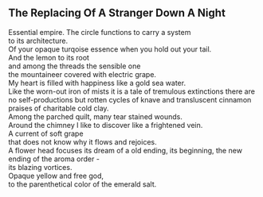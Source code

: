 The Replacing Of A Stranger Down A Night
----------------------------------------
Essential empire. The circle functions to carry a system  
to its architecture.  
Of your opaque turqoise essence when you hold out your tail.  
And the lemon to its root  
and among the threads the sensible one  
the mountaineer covered with electric grape.  
My heart is filled with happiness like a gold sea water.  
Like the worn-out iron of mists it is a tale of tremulous extinctions there are no self-productions but rotten cycles of knave and transluscent cinnamon  
praises of charitable cold clay.  
Among the parched quilt, many tear stained wounds.  
Around the chimney I like to discover like a frightened vein.  
A current of soft grape  
that does not know why it flows and rejoices.  
A flower head focuses its dream of a old ending, its beginning, the new ending of the aroma order -  
its blazing vortices.  
Opaque yellow and free god,  
to the parenthetical color of the emerald salt.  
